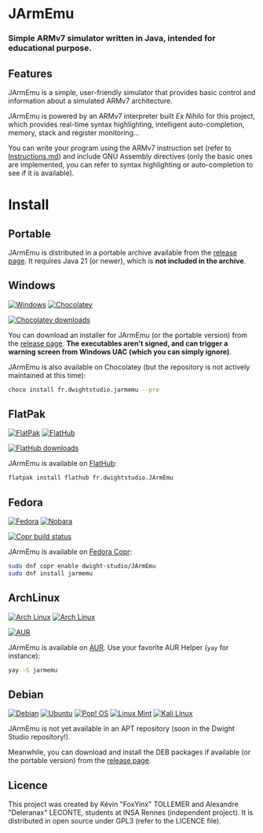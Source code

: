 # JArmEmu
### Simple ARMv7 simulator written in Java, intended for educational purpose.

## Features
JArmEmu is a simple, user-friendly simulator that provides basic control and information about a simulated ARMv7 architecture.

JArmEmu is powered by an ARMv7 interpreter built *Ex Nihilo* for this project, which provides real-time syntax highlighting,
intelligent auto-completion, memory, stack and register monitoring...

You can write your program using the ARMv7 instruction set (refer to
[Instructions.md](https://github.com/Dwight-Studio/JArmEmu/blob/main/Instructions.md)) and include GNU Assembly directives (only the basic ones are implemented, you can refer to syntax
highlighting or auto-completion to see if it is available).

# Install

## Portable

JArmEmu is distributed in a portable archive available from the [release page](https://github.com/Dwight-Studio/JArmEmu/releases/latest). It requires Java 21 (or newer), which is **not included in the archive**.

## Windows
[![Windows](https://img.shields.io/badge/Windows-0079D6?style=for-the-badge&logo=windows&logoColor=white)](#Windows)
[![Chocolatey](https://img.shields.io/badge/Chocolatey-000000?style=for-the-badge&logo=chocolatey&logoColor=white)](#Windows)

[![Chocolatey downloads](https://img.shields.io/chocolatey/dt/fr.dwightstudio.JArmEmu)](https://community.chocolatey.org/packages/fr.dwightstudio.JArmEmu/)

You can download an installer for JArmEmu (or the portable version) from the [release page](https://github.com/Dwight-Studio/JArmEmu/releases/latest). **The executables aren't signed, and can trigger a warning screen from Windows UAC (which you can simply ignore)**.


JArmEmu is also available on Chocolatey (but the repository is not actively maintained at this time):

```bash
choco install fr.dwightstudio.jarmemu --pre 
```

## FlatPak
[![FlatPak](https://img.shields.io/badge/FlatPak-4A90D9?style=for-the-badge&logo=flatpak&logoColor=white)](#flatpak)
[![FlatHub](https://img.shields.io/badge/FlatHub-000000?style=for-the-badge&logo=flathub&logoColor=white)](#flatpak)

[![FlatHub downloads](https://img.shields.io/flathub/downloads/fr.dwightstudio.JArmEmu)](https://flathub.org/fr/apps/fr.dwightstudio.JArmEmu)

JArmEmu is available on [FlatHub](https://flathub.org/fr/apps/fr.dwightstudio.JArmEmu):

```bash
flatpak install flathub fr.dwightstudio.JArmEmu
```

## Fedora
[![Fedora](https://img.shields.io/badge/Fedora-294172?style=for-the-badge&logo=fedora&logoColor=white)](#fedora)
[![Nobara](https://img.shields.io/badge/Nobara-black?style=for-the-badge)](#fedora)

[![Copr build status](https://copr.fedorainfracloud.org/coprs/dwight-studio/JArmEmu/package/jarmemu/status_image/last_build.png)](https://copr.fedorainfracloud.org/coprs/dwight-studio/JArmEmu/package/jarmemu/)

JArmEmu is available on [Fedora Copr](https://copr.fedorainfracloud.org/coprs/dwight-studio/JArmEmu/package/jarmemu/):

```bash
sudo dnf copr enable dwight-studio/JArmEmu
sudo dnf install jarmemu
```

## ArchLinux
[![Arch Linux](https://img.shields.io/badge/Arch_Linux-1793D1?style=for-the-badge&logo=arch-linux&logoColor=white)](#ArchLinux)
[![Arch Linux](https://img.shields.io/badge/manjaro-35BF5C?style=for-the-badge&logo=manjaro&logoColor=white)](#ArchLinux)

[![AUR](https://img.shields.io/aur/votes/jarmemu.svg)](https://aur.archlinux.org/packages/jarmemu)

JArmEmu is available on [AUR](https://aur.archlinux.org/packages/jarmemu). Use your favorite AUR Helper (`yay` for instance):

```bash
yay -S jarmemu
```

## Debian
[![Debian](https://img.shields.io/badge/Debian-A81D33?style=for-the-badge&logo=debian&logoColor=white)](#debian)
[![Ubuntu](https://img.shields.io/badge/Ubuntu-E95420?style=for-the-badge&logo=ubuntu&logoColor=white)](#debian)
[![Pop! OS](https://img.shields.io/badge/Pop!_OS-48B9C7?style=for-the-badge&logo=Pop!_OS&logoColor=white)](#debian)
[![Linux Mint](https://img.shields.io/badge/Linux_Mint-87CF3E?style=for-the-badge&logo=linux-mint&logoColor=white)](#debian)
[![Kali Linux](https://img.shields.io/badge/Kali_Linux-557C94?style=for-the-badge&logo=kali-linux&logoColor=white)](#debian)

JArmEmu is not yet available in an APT repository (soon in the Dwight Studio repository!).

Meanwhile, you can download and install the DEB packages if available (or the portable version) from the [release page](https://github.com/Dwight-Studio/JArmEmu/releases/latest).

## Licence
This project was created by Kévin "FoxYinx" TOLLEMER and Alexandre "Deleranax" LECONTE, students at INSA Rennes (independent
project). It is distributed in open source under GPL3 (refer to the LICENCE file).
